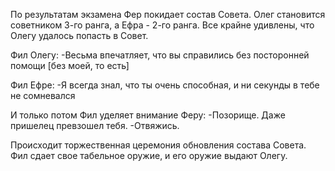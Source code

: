 По результатам экзамена Фер покидает состав Совета. Олег становится советником 3-го ранга, а Ефра - 2-го ранга. Все крайне удивлены, что Олегу удалось попасть в Совет.

Фил Олегу:
-Весьма впечатляет, что вы справились без посторонней помощи \[без моей, то есть]

Фил Ефре:
-Я всегда знал, что ты очень способная, и ни секунды в тебе не сомневался

И только потом Фил уделяет внимание Феру:
-Позорище. Даже пришелец превзошел тебя.
-Отвяжись.

Происходит торжественная церемония обновления состава Совета. Фил сдает свое табельное оружие, и его оружие выдают Олегу.